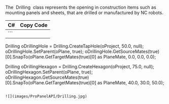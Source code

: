 The  Drilling  class represents the opening in construction items such as mounting panels and sheets, that are drilled or manufactured by NC robots.

| C# | Copy Code |
| --- | --- |
| ```  Drilling oDrillingHole = Drilling.CreateTapHole(oProject, 50.0, null); oDrillingHole.SetParent(oPlane, true); oDrillingHole.GetSourceMates(true)[0].SnapTo(oPlane.GetTargetMates(true)[0] as PlaneMate, 0.0, 0.0, 0.0);  Drilling oDrillingHexagon = Drilling.CreateHexagon(oProject, 75.0, null); oDrillingHexagon.SetParent(oPlane, true); oDrillingHexagon.GetSourceMates(true)[0].SnapTo(oPlane.GetTargetMates(true)[0] as PlaneMate, 40.0, 30.0, 50.0); ``` | |

![](images/ProPanelAPI/Drilling.jpg)